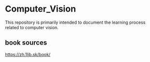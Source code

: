 # Computer_Vision
This repository is primarily intended to document the learning process related to computer vision.

## book sources

https://zh.1lib.sk/book/
